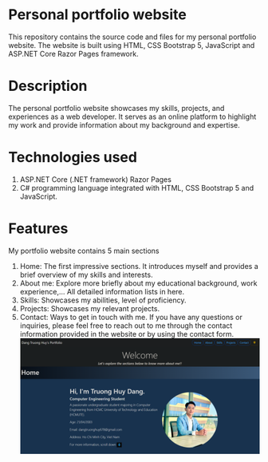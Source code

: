 # Personal portfolio website
This repository contains the source code and files for my personal portfolio website. The website is built using HTML, CSS Bootstrap 5, JavaScript and ASP.NET Core Razor Pages framework.
# Description
The personal portfolio website showcases my skills, projects, and experiences as a web developer. It serves as an online platform to highlight my work and provide information about my background and expertise.
# Technologies used
1. ASP.NET Core (.NET framework) Razor Pages
2. C# programming language integrated with HTML, CSS Bootstrap 5 and JavaScript. 
# Features
My portfolio website contains 5 main sections
1. Home: The first impressive sections. It introduces myself and provides a brief overview of my skills and interests.
2. About me: Explore more briefly about my educational background, work experience,... All detailed information lists in here.
3. Skills: Showcases my abilities, level of proficiency.
4. Projects: Showcases my relevant projects. 
5. Contact: Ways to get in touch with me. If you have any questions or inquiries, please feel free to reach out to me through the contact information provided in the website or by using the contact form.
![ github ](wwwroot/images/github.png)
